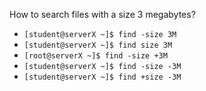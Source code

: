 How to search files with a size 3 megabytes?

* `[student@serverX ~]$ find -size 3M`
* `[student@serverX ~]$ find size 3M`
* `[root@serverX ~]$ find -size +3M`
* `[student@serverX ~]$ find -size -3M`
* `[student@serverX ~]$ find +size -3M`
